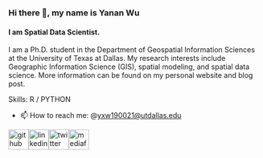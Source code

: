 ### Hi there 👋, my name is Yanan Wu
#### I am Spatial Data Scientist. 
I am a Ph.D. student in the Department of Geospatial Information Sciences at the University of Texas at Dallas. My research interests include Geographic Information Science (GIS), spatial modeling, and spatial data science. More information can be found on my personal website and blog post.

Skills: R / PYTHON

- 📫 How to reach me: @yxw190021@utdallas.edu 


[<img src='https://cdn.jsdelivr.net/npm/simple-icons@3.0.1/icons/github.svg' alt='github' height='40'>](https://github.com/gisynw)[<img src='https://cdn.jsdelivr.net/npm/simple-icons@3.0.1/icons/linkedin.svg' alt='linkedin' height='40'>](https://www.linkedin.com/in/giswu/)[<img src='https://cdn.jsdelivr.net/npm/simple-icons@3.0.1/icons/twitter.svg' alt='twitter' height='40'>](https://twitter.com/YananWGIS)[<img src='https://cdn.jsdelivr.net/npm/simple-icons@3.0.1/icons/mediafire.svg' alt='mediafire' height='40'>](https://ywu120766.medium.com/)  







